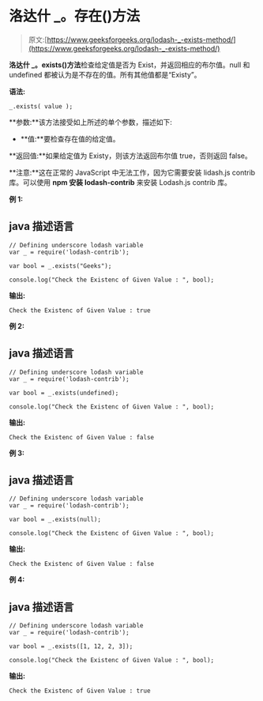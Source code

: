 # 洛达什 _。存在()方法

> 原文:[https://www.geeksforgeeks.org/lodash-_-exists-method/](https://www.geeksforgeeks.org/lodash-_-exists-method/)

**洛达什 _。exists()方法**检查给定值是否为 Exist，并返回相应的布尔值。null 和 undefined 都被认为是不存在的值。所有其他值都是“Existy”。

**语法:**

```
_.exists( value );

```

**参数:**该方法接受如上所述的单个参数，描述如下:

*   **值:**要检查存在值的给定值。

**返回值:**如果给定值为 Existy，则该方法返回布尔值 true，否则返回 false。

**注意:**这在正常的 JavaScript 中无法工作，因为它需要安装 lidash.js contrib 库。可以使用 **npm 安装 lodash-contrib** 来安装 Lodash.js contrib 库。

**例 1:**

## java 描述语言

```
// Defining underscore lodash variable 
var _ = require('lodash-contrib'); 

var bool = _.exists("Geeks");

console.log("Check the Existenc of Given Value : ", bool);
```

**输出:**

```
Check the Existenc of Given Value : true

```

**例 2:**

## java 描述语言

```
// Defining underscore lodash variable 
var _ = require('lodash-contrib'); 

var bool = _.exists(undefined); 

console.log("Check the Existenc of Given Value : ", bool);
```

**输出:**

```
Check the Existenc of Given Value : false

```

**例 3:**

## java 描述语言

```
// Defining underscore lodash variable 
var _ = require('lodash-contrib'); 

var bool = _.exists(null);

console.log("Check the Existenc of Given Value : ", bool);
```

**输出:**

```
Check the Existenc of Given Value : false

```

**例 4:**

## java 描述语言

```
// Defining underscore lodash variable 
var _ = require('lodash-contrib'); 

var bool = _.exists([1, 12, 2, 3]);

console.log("Check the Existenc of Given Value : ", bool);
```

**输出:**

```
Check the Existenc of Given Value : true

```